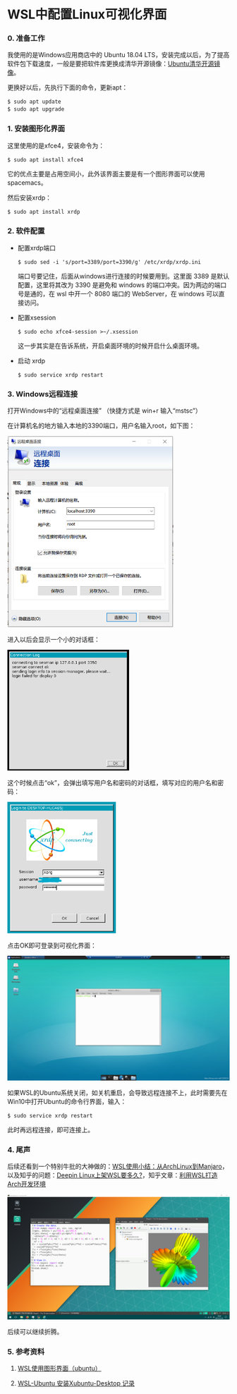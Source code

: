 # WSL中配置Linux可视化界面

### 0. 准备工作

我使用的是Windows应用商店中的 Ubuntu 18.04 LTS，安装完成以后，为了提高软件包下载速度，一般是要把软件库更换成清华开源镜像：[Ubuntu清华开源镜像](https://mirror.tuna.tsinghua.edu.cn/help/ubuntu/)。

更换好以后，先执行下面的命令，更新apt：

```bash
$ sudo apt update
$ sudo apt upgrade
```

### 1. 安装图形化界面

这里使用的是xfce4，安装命令为：

```bash
$ sudo apt install xfce4
```

它的优点主要是占用空间小，此外该界面主要是有一个图形界面可以使用spacemacs。

然后安装xrdp：

```shell
$ sudo apt install xrdp
```

### 2. 软件配置

- 配置xrdp端口

  ```shell
  $ sudo sed -i 's/port=3389/port=3390/g' /etc/xrdp/xrdp.ini
  ```

  端口号要记住，后面从windows进行连接的时候要用到。这里面 3389 是默认配置，这里将其改为 3390 是避免和 windows 的端口冲突。因为两边的端口号是通的，在 wsl 中开一个 8080 端口的 WebServer，在 windows 可以直接访问。

- 配置xsession

  ```shell
  $ sudo echo xfce4-session >~/.xsession
  ```

  这一步其实是在告诉系统，开启桌面环境的时候开启什么桌面环境。

- 启动 xrdp

  ```shell
  $ sudo service xrdp restart
  ```

### 3. Windows远程连接

打开Windows中的“远程桌面连接” （快捷方式是 win+r 输入“mstsc”）

在计算机名的地方输入本地的3390端口，用户名输入root，如下图：

<img src="WSL+Linux可视化界面.assets/image-20200809160433004.png" alt="image-20200809160433004" style="zoom:50%;" />

进入以后会显示一个小的对话框：

<img src="WSL+Linux可视化界面.assets/image-20200809161018388.png" alt="image-20200809161018388" style="zoom: 67%;" />

这个时候点击“ok”，会弹出填写用户名和密码的对话框，填写对应的用户名和密码：

<img src="WSL+Linux可视化界面.assets/image-20200809161159946.png" alt="image-20200809161159946" style="zoom:67%;" />

点击OK即可登录到可视化界面：

![在这里插入图片描述](WSL+Linux可视化界面.assets/20190621201436773.png)

如果WSL的Ubuntu系统关闭，如关机重启，会导致远程连接不上，此时需要先在Win10中打开Ubuntu的命令行界面，输入：

```shell
$ sudo service xrdp restart
```

此时再远程连接，即可连接上。

### 4. 尾声

后续还看到一个特别牛批的大神做的：[WSL使用小结：从ArchLinux到Manjaro](https://www.cnblogs.com/wurui1994/p/7839777.html)，以及知乎的问题：[Deepin Linux上架WSL要多久?](https://www.zhihu.com/question/355179099)，知乎文章：[利用WSL打造Arch开发环境](https://zhuanlan.zhihu.com/p/51270874)

![img](WSL+Linux可视化界面.assets/762700-20171116183439656-1751821230.png)

后续可以继续折腾。

### 5. 参考资料

1. [WSL使用图形界面（ubuntu）](https://blog.csdn.net/cs95dn/article/details/93224607)

2. [WSL-Ubuntu 安装Xubuntu-Desktop 记录](https://www.cnblogs.com/iblackly/p/11740807.html)